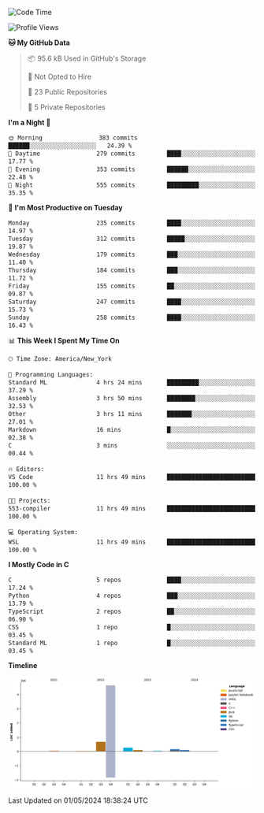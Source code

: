 <!--START_SECTION:waka-->
![Code Time](http://img.shields.io/badge/Code%20Time-269%20hrs%2013%20mins-blue)

![Profile Views](http://img.shields.io/badge/Profile%20Views-47-blue)

**🐱 My GitHub Data** 

> 📦 95.6 kB Used in GitHub's Storage 
 > 
> 🚫 Not Opted to Hire
 > 
> 📜 23 Public Repositories 
 > 
> 🔑 5 Private Repositories 
 > 
**I'm a Night 🦉** 

```text
🌞 Morning                383 commits         ██████░░░░░░░░░░░░░░░░░░░   24.39 % 
🌆 Daytime                279 commits         ████░░░░░░░░░░░░░░░░░░░░░   17.77 % 
🌃 Evening                353 commits         ██████░░░░░░░░░░░░░░░░░░░   22.48 % 
🌙 Night                  555 commits         █████████░░░░░░░░░░░░░░░░   35.35 % 
```
📅 **I'm Most Productive on Tuesday** 

```text
Monday                   235 commits         ████░░░░░░░░░░░░░░░░░░░░░   14.97 % 
Tuesday                  312 commits         █████░░░░░░░░░░░░░░░░░░░░   19.87 % 
Wednesday                179 commits         ███░░░░░░░░░░░░░░░░░░░░░░   11.40 % 
Thursday                 184 commits         ███░░░░░░░░░░░░░░░░░░░░░░   11.72 % 
Friday                   155 commits         ██░░░░░░░░░░░░░░░░░░░░░░░   09.87 % 
Saturday                 247 commits         ████░░░░░░░░░░░░░░░░░░░░░   15.73 % 
Sunday                   258 commits         ████░░░░░░░░░░░░░░░░░░░░░   16.43 % 
```


📊 **This Week I Spent My Time On** 

```text
🕑︎ Time Zone: America/New_York

💬 Programming Languages: 
Standard ML              4 hrs 24 mins       █████████░░░░░░░░░░░░░░░░   37.29 % 
Assembly                 3 hrs 50 mins       ████████░░░░░░░░░░░░░░░░░   32.53 % 
Other                    3 hrs 11 mins       ███████░░░░░░░░░░░░░░░░░░   27.01 % 
Markdown                 16 mins             █░░░░░░░░░░░░░░░░░░░░░░░░   02.38 % 
C                        3 mins              ░░░░░░░░░░░░░░░░░░░░░░░░░   00.44 % 

🔥 Editors: 
VS Code                  11 hrs 49 mins      █████████████████████████   100.00 % 

🐱‍💻 Projects: 
553-compiler             11 hrs 49 mins      █████████████████████████   100.00 % 

💻 Operating System: 
WSL                      11 hrs 49 mins      █████████████████████████   100.00 % 
```

**I Mostly Code in C** 

```text
C                        5 repos             ████░░░░░░░░░░░░░░░░░░░░░   17.24 % 
Python                   4 repos             ███░░░░░░░░░░░░░░░░░░░░░░   13.79 % 
TypeScript               2 repos             ██░░░░░░░░░░░░░░░░░░░░░░░   06.90 % 
CSS                      1 repo              █░░░░░░░░░░░░░░░░░░░░░░░░   03.45 % 
Standard ML              1 repo              █░░░░░░░░░░░░░░░░░░░░░░░░   03.45 % 
```



**Timeline**

![Lines of Code chart](https://raw.githubusercontent.com/fqzz2000/fqzz2000/main/assets/bar_graph.png)


 Last Updated on 01/05/2024 18:38:24 UTC
<!--END_SECTION:waka-->
